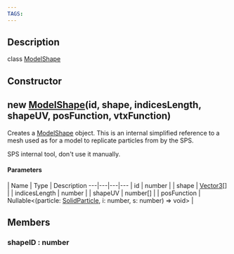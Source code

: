 ```yaml
---
TAGS:
---
```

## Description

class [ModelShape](/classes/3.1/ModelShape)



## Constructor

## new [ModelShape](/classes/3.1/ModelShape)(id, shape, indicesLength, shapeUV, posFunction, vtxFunction)

Creates a [ModelShape](/classes/3.1/ModelShape) object. This is an internal simplified reference to a mesh used as for a model to replicate particles from by the SPS.

SPS internal tool, don't use it manually.

#### Parameters
 | Name | Type | Description
---|---|---|---
 | id | number | 
 | shape | [Vector3](/classes/3.1/Vector3)[] | 
 | indicesLength | number | 
 | shapeUV | number[] | 
 | posFunction | Nullable&lt;(particle: [SolidParticle](/classes/3.1/SolidParticle), i: number, s: number) =&gt; void&gt; | 
## Members

### shapeID : number


